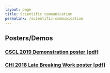 ```yaml
---
layout: page
title: Scientific communication
permalink: /scientific-communication
---
```

## Posters/Demos
### [CSCL 2019 Demonstration poster [pdf]](https://valentin.lachand.net/documents/poster_cscl.pdf)
### [CHI 2018 Late Breaking Work poster [pdf]](https://valentin.lachand.net/documents/poster_chi.pdf)
